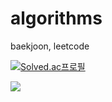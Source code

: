 # algorithms

baekjoon, leetcode

[![Solved.ac프로필](http://mazassumnida.wtf/api/generate_badge?boj=taewookim02)](https://solved.ac/taewookim02)

  <img src="http://mazandi.herokuapp.com/api?handle=taewookim02&theme=warm"/>

